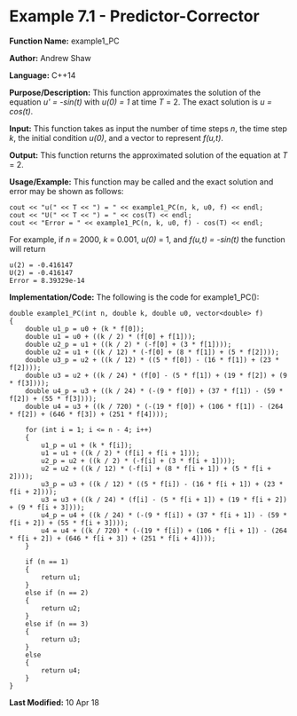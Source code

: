 # Example 7.1 - Predictor-Corrector

**Function Name:** example1_PC

**Author:** Andrew Shaw

**Language:** C++14

**Purpose/Description:** This function approximates the solution of the equation *u' = -sin(t)* with *u(0) = 1* at time *T* = 2. The exact solution is *u = cos(t)*.

**Input:** This function takes as input the number of time steps *n*, the time step *k*, the initial condition *u(0)*, and a vector to represent *f(u,t)*.

**Output:** This function returns the approximated solution of the equation at *T* = 2.

**Usage/Example:** This function may be called and the exact solution and error may be shown as follows:
~~~~
cout << "u(" << T << ") = " << example1_PC(n, k, u0, f) << endl;
cout << "U(" << T << ") = " << cos(T) << endl;
cout << "Error = " << example1_PC(n, k, u0, f) - cos(T) << endl;
~~~~
For example, if *n* = 2000, *k* = 0.001, *u(0)* = 1, and *f(u,t) = -sin(t)* the function will return
~~~~
u(2) = -0.416147
U(2) = -0.416147
Error = 8.39329e-14
~~~~
**Implementation/Code:** The following is the code for example1_PC():
~~~~
double example1_PC(int n, double k, double u0, vector<double> f)
{
	double u1_p = u0 + (k * f[0]);
	double u1 = u0 + ((k / 2) * (f[0] + f[1]));
	double u2_p = u1 + ((k / 2) * (-f[0] + (3 * f[1])));
	double u2 = u1 + ((k / 12) * (-f[0] + (8 * f[1]) + (5 * f[2])));
	double u3_p = u2 + ((k / 12) * ((5 * f[0]) - (16 * f[1]) + (23 * f[2])));
	double u3 = u2 + ((k / 24) * (f[0] - (5 * f[1]) + (19 * f[2]) + (9 * f[3])));
	double u4_p = u3 + ((k / 24) * (-(9 * f[0]) + (37 * f[1]) - (59 * f[2]) + (55 * f[3])));
	double u4 = u3 + ((k / 720) * (-(19 * f[0]) + (106 * f[1]) - (264 * f[2]) + (646 * f[3]) + (251 * f[4])));

	for (int i = 1; i <= n - 4; i++)
	{
		u1_p = u1 + (k * f[i]);
		u1 = u1 + ((k / 2) * (f[i] + f[i + 1]));
		u2_p = u2 + ((k / 2) * (-f[i] + (3 * f[i + 1])));
		u2 = u2 + ((k / 12) * (-f[i] + (8 * f[i + 1]) + (5 * f[i + 2])));
		u3_p = u3 + ((k / 12) * ((5 * f[i]) - (16 * f[i + 1]) + (23 * f[i + 2])));
		u3 = u3 + ((k / 24) * (f[i] - (5 * f[i + 1]) + (19 * f[i + 2]) + (9 * f[i + 3])));
		u4_p = u4 + ((k / 24) * (-(9 * f[i]) + (37 * f[i + 1]) - (59 * f[i + 2]) + (55 * f[i + 3])));
		u4 = u4 + ((k / 720) * (-(19 * f[i]) + (106 * f[i + 1]) - (264 * f[i + 2]) + (646 * f[i + 3]) + (251 * f[i + 4])));
	}

	if (n == 1)
	{
		return u1;
	}
	else if (n == 2)
	{
		return u2;
	}
	else if (n == 3)
	{
		return u3;
	}
	else
	{
		return u4;
	}
}
~~~~
**Last Modified:** 10 Apr 18
